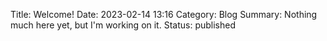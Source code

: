 Title: Welcome!
Date: 2023-02-14 13:16
Category: Blog
Summary: Nothing much here yet, but I'm working on it.
Status: published
